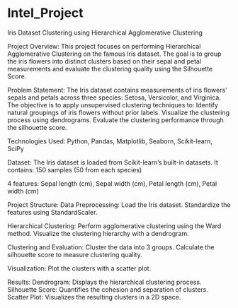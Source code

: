 # Intel_Project

Iris Dataset Clustering using Hierarchical Agglomerative Clustering

Project Overview:
This project focuses on performing Hierarchical Agglomerative Clustering on the famous Iris dataset. The goal is to group the iris flowers into distinct clusters based on their sepal and petal measurements and evaluate the clustering quality using the Silhouette Score.

Problem Statement:
The Iris dataset contains measurements of iris flowers' sepals and petals across three species: Setosa, Versicolor, and Virginica. The objective is to apply unsupervised clustering techniques to:
Identify natural groupings of iris flowers without prior labels.
Visualize the clustering process using dendrograms.
Evaluate the clustering performance through the silhouette score.

Technologies Used:
Python,
Pandas,
Matplotlib,
Seaborn,
Scikit-learn,
SciPy

Dataset:
The Iris dataset is loaded from Scikit-learn’s built-in datasets. It contains:
150 samples (50 from each species)

4 features:
Sepal length (cm),
Sepal width (cm),
Petal length (cm),
Petal width (cm)

Project Structure:
Data Preprocessing:
Load the Iris dataset.
Standardize the features using StandardScaler.

Hierarchical Clustering:
Perform agglomerative clustering using the Ward method.
Visualize the clustering hierarchy with a dendrogram.

Clustering and Evaluation:
Cluster the data into 3 groups.
Calculate the silhouette score to measure clustering quality.

Visualization:
Plot the clusters with a scatter plot.

Results:
Dendrogram: Displays the hierarchical clustering process.
Silhouette Score: Quantifies the cohesion and separation of clusters.
Scatter Plot: Visualizes the resulting clusters in a 2D space.
